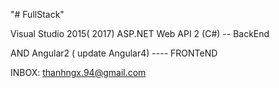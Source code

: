"# FullStack" 


 Visual Studio 2015( 2017) ASP.NET Web API 2 (C#) -- BackEnd
 
 
AND Angular2 ( update Angular4) ---- FRONTeND

INBOX: thanhngx.94@gmail.com

